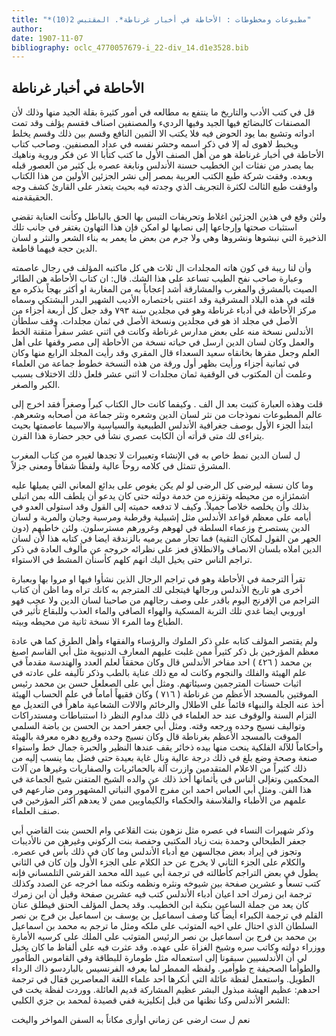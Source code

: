 ```yaml
---
title: "*مطبوعات ومخطوطات : الأحاطة في أخبار غرناطة*. المقتبس 2(10)"
author: 
date: 1907-11-07
bibliography: oclc_4770057679-i_22-div_14.d1e3528.bib
---
```




##  الأحاطة في أخبار  غرناطة 


 قل في كتب  الأدب والتاريخ  ما ينتفع به مطالعه في أمور كثيرة بقلة الجيد منها وذلك لأن المصنفات كالبضائع فيها الجيد وفيها الرديء والمصنفين اصناف فقسم يؤلف وقد تمت ادواته وتشبع بما يود الحوض فيه فلا يكتب الا الثمين النافع وقسم بين ذلك وقسم يخلط ويخبط لاهوى له إلا في ذكر اسمه وحشر نفسه في عداد المصنفين. وصاحب كتاب الأحاطة في أخبار غرناطة هو من أهل الصنف الأول ما كتب كتأبا الا عن فكر وروية وناهيك بما يصدر من نفثات ابن الخطيب حسنة الأندلس ونابغة عصره بل كثير من العصور قبله وبعده.   وفقت شركة طبع الكتب العربية بمصر إلى نشر الجزئين الأولين من هذا الكتاب واوفقت طبع الثالث لكثرة التجريف الذي وجدته فيه بحيث يتعذر على القارئ كشف وجه الحقيقةمنه. 

 ولئن وقع في هذين الجزئين اغلاط وتحريفات التبس بها الحق بالباطل وكأنت العناية تقضي استثبات صحتها وإرجاعها إلى نصابها لو امكن فإن هذا التهاون يغتفر في جانب تلك الذخيرة التي نبشوها ونشروها وهي ولا جرم من بعض ما يعمر به بناء الشعر والنثر و  لسان الدين  حجة فيهما قاطعة. 

 وأن لنا ريبة في كون هاته المجلدات ال  ثلاث  هي كل ماكتبه المؤلف في رجال عاصمته وعبارة صاحب نفح الطيب تساعد على هذا الشك. قال: ان كتاب الأحاطة هن الطائر الصيت بالمشرق والمغرب والمشارقة أشد إعجاباً به من المغاربة او أكثر بهجاً بذكره مع قلته في هذه البلاد المشرقية وقد اعتنى باختصاره الأديب الشهير البدر البشتكي وسماه مركز الأحاطة في أدباء غرناطة وهو في مجلدين سنة  ٧٩٣  وقد جعل كل  أربعة  أجزاء من الأصل في مجلد اذ هو في مجلدين ونسخة الأصل في ثمان مجلدات. وقف سلطأن الأندلس نسخة منه على بعض مدارس غرناطة وكانت في  اثني  عشر  سفراً متقنة الخط والعمل وكان  لسان الدين  ارسل في حياته نسخة من الأحاطة إلى مصر وقفها على أهل العلم وجعل مقرها بخانقاه سعيد السعداء قال المقري وقد رأيت المجلد الرابع منها وكان في  ثمانية  أجزاء ورأيت بظهر أول ورقة من هذه النسخة خطوط جماعة من العلماء وعلمت أن   المكتوب في الوقفية ثمان مجلدات لا  اثني  عشر  فلعل ذلك الاختلاف بسبب الكبر والصغر. 

 قلت وهذه العبارة كتبت بعد ال  الف  . وكيفما كانت حال الكتاب كبراً وصغراً فقد اخرج إلى عالم المطبوعات نموذجات من نثر لسان الدين وشعره ونثر جماعة من أصحابه وشعرهم. ابتدأ الجزء الأول بوصف جغرافية الأندلس الطبيعية والسياسية والاسيما عاصمتها بحيث يتراءى لك متى قرأته أن الكابت عصري نشأ في حجر حضارة هذا القرن. 

 ل  لسان الدين  نمط خاص به في الإنشاء وتعبيرات لا تجدها لغيره من كتاب المغرب المشرق تتمثل في كلامه روحاً عالية ولفظاً شفافاً ومعنى جزلاً. 

 وما كان نسقه ليرضى كل الرضى لو لم يكن يغوص على بدائع المعاني التي يميلها عليه اشمئزازه من محيطه وتقززه من خدمة دولته حتى كان يدعو أن يلطف الله بمن اتبلى بذلك وأن يخلصه خلاصاً جميلاً. وكيف لا تدفعه حميته إلى القول وقد استولى العدو في أيامه على معظم قواعد الأندلس مثل إشبيلية وقرطبة ومرسية وجيان والمرية و  لسان الدين  يستصرخ وزعماء السلطة في لهوهم وغرورهم مسترسلون. ولئن خاطبهم (دون الجهر من القول لمكان التقية) فما تجار ممن يرميه بالزندقة   ايضا في كتابه هذا لأن  لسان الدين  املاه بلسان الانصاف والانطلاق فعز على نظرائه خروجه عن مألوف العادة في ذكر تراجم الناس حتى يخيل اليك انهم كلهم كأسنأن المشط في الاستواء. 

 تقرأ الترجمة في الأحاطة وهو في تراجم الرجال الذين نشأوا فيها او مروا بها وبعبارة أخرى هو تاريخ الأندلس ورجالها فيتجلى لك المترجم به كانك تراه وما اظن أن كتاب التراجم من الإفرنج اليوم باقدر على وصف رجالهم من صاحبنا  لسان الدين  ولا عجب فهو اوروبي ايضا غدي تلك التربة المسكية والهواء الصافي والماء العذب وللبقاع تأثير في الطباع وما المرء الا نسخة ثانية من محيطه وبيته. 

 ولم يقتصر المؤلف كتابه على ذكر الملوك والرؤساء والفقهاء وأهل الطرق كما هي عادة معظم المؤرخين بل ذكر كثيراً ممن غلبت عليهم المعارف الدنيوية مثل أبي القاسم اصبغ بن محمد (  ٤٢٦  )  احد  مفاخر الأندلس قال وكان محققاً لعلم العدد والهندسة مقدماً في علم الهيئة والفلك والنجوم وكانت له مع ذلك عناية بالطب وذكر تآليفه على عادته في اثبات حسنات المترجمين وسيئاتهم. ومثل أبي على الصعلعل حسن بن محمد رئيس الموقتين   بالمسجد الأعظم من غرناطة (  ٧١٦  ) وكان فقيهاً أماماً في علم الحساب الهيئة أخذ عنه الجلة والنبهاء قائماً على الاطلال والرخائم والالات الشعاعية ماهراً في التعديل مع التزام السنة والوقوف عند حد العلماء في ذلك مداوم النظر ذا استنباطات ومستدراكات وتواليف نسيج وحده ورجعه وقته. ومثل أبي جعفر احمد بن الحسن بن باضة السلمي الموقت بالمسجد الأعظم بغرناطة قال وكان نسيج وحده وقريع دهره معرفة بالهيئة وأحكاماً للآلة الفلكية ينحت منها بيده ذخائر يقف عندها النظير والحبرة جمال خط واستواء صنعة وصحة وضع بلغ في ذلك درجة عالية ونال غاية بعيدة حتى فضل بما ينسب إليه من ذلك كثيراً من الاعلام المتقدمين وازرت آلة بالحمائريات والصفاريات وغيرها من آلات المحكمين وتغإلى الناس في يأثمانها أخذ ذلك عن والده الشيخ المتفنن شيخ الجماعة في هذا الفن. ومثل أبي العباس احمد ابن مفرج الأموي النباتي المشهور ومن ضارعهم في علمهم من الأطباء والفلاسفة والحكماء والكيماويين ممن لا يعدهم أكثر المؤرخين في صنف العلماء. 

 وذكر شهيرات النساء في عصره مثل نزهون بنت القلاعي وام الحسن بنت القاضي   أبي جعفر الطبحالي وحمدة بنت زياد المكتبي وحفصة بنت الركوني وغيرهن من نالأديبات وتجوز في إيراد بعض مجالسهن مع أدباء الأندلس وما كان في ذلك بأس في عصره. والكلام على الجزء الثاني لا يخرج عن حد الكلام على الجزء الأول وإن كان في الثاني يطول في بعض التراجم كأطالته في ترجمة أبي عبيد الله محمد القرشي التلمساني فإنه كتب تسعاً و  عشرين  صفحة بين شيوخه ونثره ونظمه ونكته مما اخرجه عن الصدد وكذلك ترجمة ابن زمرك  احد  اعيان أدباء الأندلس كتب فيه  عشرين  صفحة وقيل أن ابن زمرك كان يعد من جملة الساعين بنكبة ابن الخطيب. وقد يحمل المؤلف الحنق فيطلق عنان القلم في ترجمة الكبراء أيضاً كنا وصف اسماعيل بن يوسف بن اسماعيل بن فرج بن نصر السلطان الذي احتال على اخيه المتوثب على ملكه ومثل ما ترجم به محمد بن اسماعيل بن محمد بن فرج بن اسماعيل بن نصر الرئيس المتوثب على الملك على كرسيه الأمارة ووزراء دولته وكاتب سره وشيخ الغزاة على عهده. وقد عثرت فيه على ألفاظ ما كان يخيل لي أن الأندلسيين سبقونا إلى استعماله مثل طومارة للبطاقة وفي القاموس الطأمور   والطوأما الصحيفة ج طوأمير. ولفظه الممطر لما يعرفه الفرنسيس بالباردسو ذاك الرداء الطويل. واستعمل لفظة عائلة التي أنكرها  احد  علماء اللغة المعاصرين فقال في ترجمة احدهم: عظيم الهشة مبذول البشر عظيم المشاركة قديم العائلة. ووردت لفظة يخت في الشعر الأندلس وكنا نظنها من قبل إنكليزية ففي قصيدة لمحمد بن جزي الكلبي: 

 نعم ل  ست  ارضى عن زماني اوأرى   مكاناً به السفن المواخر واليخت  
